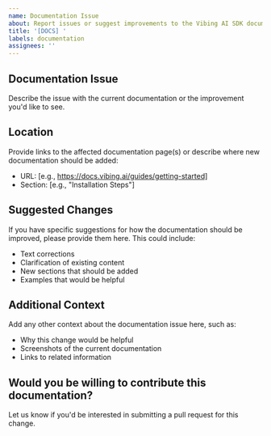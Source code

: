 ```yaml
---
name: Documentation Issue
about: Report issues or suggest improvements to the Vibing AI SDK documentation
title: '[DOCS] '
labels: documentation
assignees: ''
---
```


## Documentation Issue
Describe the issue with the current documentation or the improvement you'd like to see.

## Location
Provide links to the affected documentation page(s) or describe where new documentation should be added:
- URL: [e.g., https://docs.vibing.ai/guides/getting-started]
- Section: [e.g., "Installation Steps"]

## Suggested Changes
If you have specific suggestions for how the documentation should be improved, please provide them here. This could include:
- Text corrections
- Clarification of existing content
- New sections that should be added
- Examples that would be helpful

## Additional Context
Add any other context about the documentation issue here, such as:
- Why this change would be helpful
- Screenshots of the current documentation
- Links to related information

## Would you be willing to contribute this documentation?
Let us know if you'd be interested in submitting a pull request for this change. 